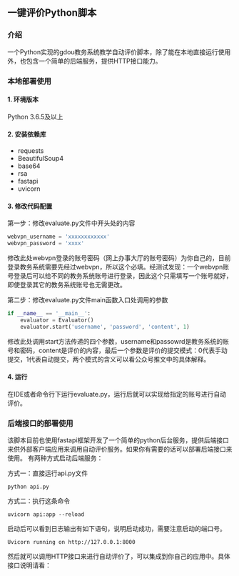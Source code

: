 ## 一键评价Python脚本
### 介绍
一个Python实现的gdou教务系统教学自动评价脚本，除了能在本地直接运行使用外，也包含一个简单的后端服务，提供HTTP接口能力。

### 本地部署使用

#### 1. 环境版本
Python 3.6.5及以上

#### 2. 安装依赖库
+ requests
+ BeautifulSoup4
+ base64
+ rsa
+ fastapi
+ uvicorn
#### 3. 修改代码配置
第一步：修改evaluate.py文件中开头处的内容
```python
webvpn_username = 'xxxxxxxxxxxx'
webvpn_password = 'xxxx'
```
修改此处webvpn登录的账号密码（网上办事大厅的账号密码）为你自己的，目前登录教务系统需要先经过webvpn，所以这个必填。经测试发现：一个webvpn账号登录后可以给不同的教务系统账号进行登录，因此这个只需填写一个账号就好，即使登录其它的教务系统账号也无需更改。

第二步：修改evaluate.py文件main函数入口处调用的参数
```python
if __name__ == '__main__':
    evaluator = Evaluator()
    evaluator.start('username', 'password', 'content', 1)
```
修改此处调用start方法传递的四个参数，username和passowrd是教务系统的账号和密码，content是评价的内容，最后一个参数是评价的提交模式：0代表手动提交，1代表自动提交，两个模式的含义可以看公众号推文中的具体解释。

#### 4. 运行
在IDE或者命令行下运行evaluate.py，运行后就可以实现给指定的账号进行自动评价。

### 后端接口的部署使用
该脚本目前也使用fastapi框架开发了一个简单的python后台服务，提供后端接口来供外部客户端应用来调用自动评价服务。如果你有需要的话可以部署后端接口来使用。
有两种方式启动后端服务：

方式一：直接运行api.py文件
```shell
python api.py
```
方式二：执行这条命令
```shell
uvicorn api:app --reload
```
启动后可以看到日志输出有如下语句，说明启动成功，需要注意启动的端口号。
```shell
Uvicorn running on http://127.0.0.1:8000
```
然后就可以调用HTTP接口来进行自动评价了，可以集成到你自己的应用中。具体接口说明请看：